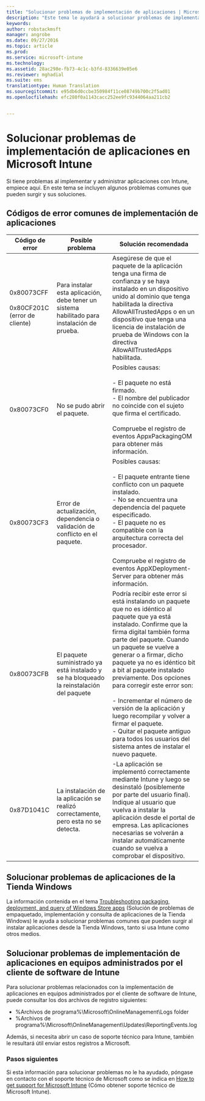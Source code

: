 ```yaml
---
title: "Solucionar problemas de implementación de aplicaciones | Microsoft Intune"
description: "Este tema le ayudará a solucionar problemas de implementación de aplicaciones con Microsoft Intune."
keywords: 
author: robstackmsft
manager: angrobe
ms.date: 09/27/2016
ms.topic: article
ms.prod: 
ms.service: microsoft-intune
ms.technology: 
ms.assetid: 28ac298e-fb73-4c1c-b3fd-8336639e05e6
ms.reviewer: mghadial
ms.suite: ems
translationtype: Human Translation
ms.sourcegitcommit: e95db6d0ccbe350984f11ce08749b700c2f5ad01
ms.openlocfilehash: efc280f0a1143cacc252ee9fc9344064aa211cb2


---
```


# Solucionar problemas de implementación de aplicaciones en Microsoft Intune
Si tiene problemas al implementar y administrar aplicaciones con Intune, empiece aquí. En este tema se incluyen algunos problemas comunes que pueden surgir y sus soluciones.

## Códigos de error comunes de implementación de aplicaciones

|Código de error|Posible problema|Solución recomendada|
|--------------|--------------------|------------------------|
|0x80073CFF<br /><br />0x80CF201C (error de cliente)|Para instalar esta aplicación, debe tener un sistema habilitado para instalación de prueba.|Asegúrese de que el paquete de la aplicación tenga una firma de confianza y se haya instalado en un dispositivo unido al dominio que tenga habilitada la directiva AllowAllTrustedApps o en un dispositivo que tenga una licencia de instalación de prueba de Windows con la directiva AllowAllTrustedApps habilitada.|
|0x80073CF0|No se pudo abrir el paquete.|Posibles causas:<br /><br />-   El paquete no está firmado.<br />-   El nombre del publicador no coincide con el sujeto que firma el certificado.<br /><br />Compruebe el registro de eventos AppxPackagingOM para obtener más información.|
|0x80073CF3|Error de actualización, dependencia o validación de conflicto en el paquete.|Posibles causas:<br /><br />-   El paquete entrante tiene conflicto con un paquete instalado.<br />-   No se encuentra una dependencia del paquete especificado.<br />-   El paquete no es compatible con la arquitectura correcta del procesador.<br /><br />Compruebe el registro de eventos AppXDeployment-Server para obtener más información.|
|0x80073CFB|El paquete suministrado ya está instalado y se ha bloqueado la reinstalación del paquete|Podría recibir este error si está instalando un paquete que no es idéntico al paquete que ya está instalado. Confirme que la firma digital también forma parte del paquete. Cuando un paquete se vuelve a generar o a firmar, dicho paquete ya no es idéntico bit a bit al paquete instalado previamente. Dos opciones para corregir este error son:<br /><br />-   Incrementar el número de versión de la aplicación y luego recompilar y volver a firmar el paquete.<br />-   Quitar el paquete antiguo para todos los usuarios del sistema antes de instalar el nuevo paquete.|
|0x87D1041C|La instalación de la aplicación se realizó correctamente, pero esta no se detecta.|-La aplicación se implementó correctamente mediante Intune y luego se desinstaló (posiblemente por parte del usuario final). Indique al usuario que vuelva a instalar la aplicación desde el portal de empresa. Las aplicaciones necesarias se volverán a instalar automáticamente cuando se vuelva a comprobar el dispositivo.|

## Solucionar problemas de aplicaciones de la Tienda Windows

La información contenida en el tema [Troubleshooting packaging, deployment, and query of Windows Store apps](https://msdn.microsoft.com/library/windows/desktop/hh973484.aspx) (Solución de problemas de empaquetado, implementación y consulta de aplicaciones de la Tienda Windows) le ayuda a solucionar problemas comunes que pueden surgir al instalar aplicaciones desde la Tienda Windows, tanto si usa Intune como otros medios.

## Solucionar problemas de implementación de aplicaciones en equipos administrados por el cliente de software de Intune
Para solucionar problemas relacionados con la implementación de aplicaciones en equipos administrados por el cliente de software de Intune, puede consultar los dos archivos de registro siguientes:
- %Archivos de programa%\Microsoft\OnlineManagement\Logs folder
- %Archivos de programa%\Microsoft\OnlineManagement\Updates\ReportingEvents.log

Además, si necesita abrir un caso de soporte técnico para Intune, también le resultará útil enviar estos registros a Microsoft.


### Pasos siguientes
Si esta información para solucionar problemas no le ha ayudado, póngase en contacto con el soporte técnico de Microsoft como se indica en [How to get support for Microsoft Intune](how-to-get-support-for-microsoft-intune.md) (Cómo obtener soporte técnico de Microsoft Intune).



<!--HONumber=Oct16_HO2-->


